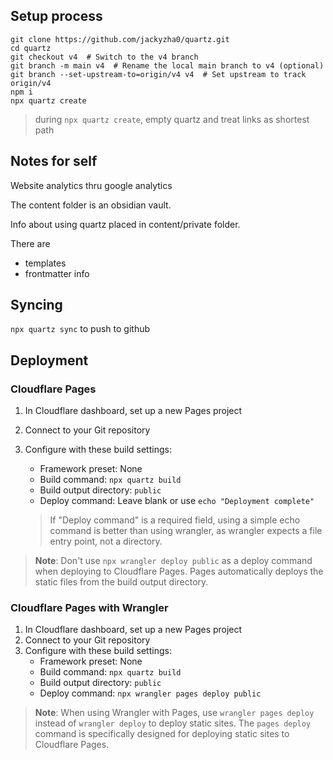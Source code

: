 ## Setup process
```
git clone https://github.com/jackyzha0/quartz.git
cd quartz
git checkout v4  # Switch to the v4 branch
git branch -m main v4  # Rename the local main branch to v4 (optional)
git branch --set-upstream-to=origin/v4 v4  # Set upstream to track origin/v4
npm i
npx quartz create
```
> during `npx quartz create`, empty quartz and treat links as shortest path

## Notes for self
Website analytics thru google analytics

The content folder is an obsidian vault.

Info about using quartz placed in content/private folder.

There are
- templates
- frontmatter info

## Syncing
`npx quartz sync` to push to github

## Deployment
### Cloudflare Pages
1. In Cloudflare dashboard, set up a new Pages project
2. Connect to your Git repository
3. Configure with these build settings:
   - Framework preset: None
   - Build command: `npx quartz build`
   - Build output directory: `public`
   - Deploy command: Leave blank or use `echo "Deployment complete"` 
   
   > If "Deploy command" is a required field, using a simple echo command is better than using wrangler, as wrangler expects a file entry point, not a directory.

> **Note**: Don't use `npx wrangler deploy public` as a deploy command when deploying to Cloudflare Pages. Pages automatically deploys the static files from the build output directory.

### Cloudflare Pages with Wrangler
1. In Cloudflare dashboard, set up a new Pages project
2. Connect to your Git repository
3. Configure with these build settings:
   - Framework preset: None
   - Build command: `npx quartz build`
   - Build output directory: `public`
   - Deploy command: `npx wrangler pages deploy public`

> **Note**: When using Wrangler with Pages, use `wrangler pages deploy` instead of `wrangler deploy` to deploy static sites. The `pages deploy` command is specifically designed for deploying static sites to Cloudflare Pages.